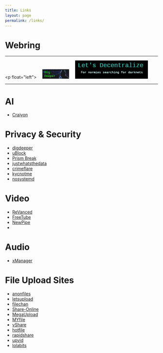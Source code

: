 ```yaml
---
title: Links
layout: page
permalink: /links/
---
```


# Webring
---

 <p float="left"> 
     <img src="images/webring/digdeeper.png"/> 
     <img src="images/webring/decentralize.png">
 </p> 
 
---
# AI
-  [Craiyon](https://www.craiyon.com/)

# Privacy & Security
- [digdeeper](https://digdeeper.club/)
- [uBlock](https://github.com/gorhill/uBlock)
- [Prism Break](https://prism-break.org/)
- [justwhatsthedata](https://justwhatsthedata.github.io/)
- [crimeflare](http://crimeflare.eu.org)
- [kycnotme](https://kycnot.me/)
- [nosystemd](https://nosystemd.org/)

# Video
- [ReVanced](https://github.com/revanced)
- [FreeTube](https://github.com/FreeTubeApp/FreeTube)
- [NewPipe](https://github.com/TeamNewPipe/NewPipe)
- 

# Audio
- [xManager](https://github.com/xManager-v2/xManager-Spotify)

# File Upload Sites
- [anonfiles](https://anonfiles.com/)
- [letsupload](https://letsupload.cc/)
- [filechan](https://filechan.org/)
- [Share-Online](https://share-online.is/)
- [MegaUpload](https://megaupload.nz/)
- [MYfile](https://myfile.is/)
- [vShare](https://vshare.is/)
- [hotfile](https://hotfile.io/)
- [rapidshare](https://rapidshare.nu/)
- [upvid](https://upvid.cc/)
- [lolabits](https://lolabits.se/)